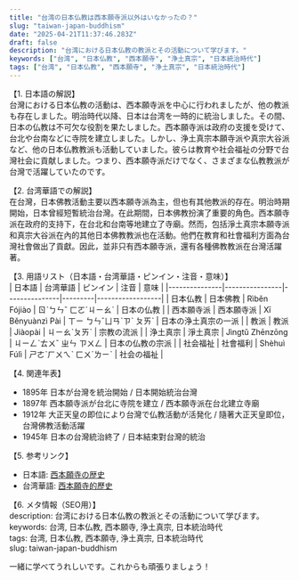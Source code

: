 ```yaml
---
title: "台湾の日本仏教は西本願寺派以外はいなかったの？"
slug: "taiwan-japan-buddhism"
date: "2025-04-21T11:37:46.283Z"
draft: false
description: "台湾における日本仏教の教派とその活動について学びます。"
keywords: ["台湾", "日本仏教", "西本願寺", "浄土真宗", "日本統治時代"]
tags: ["台湾", "日本仏教", "西本願寺", "浄土真宗", "日本統治時代"]
---
```


【1. 日本語の解説】  
台灣における日本仏教の活動は、西本願寺派を中心に行われましたが、他の教派も存在しました。明治時代以降、日本は台湾を一時的に統治しました。その間、日本の仏教は不可欠な役割を果たしました。西本願寺派は政府の支援を受けて、台北や台南などに寺院を建立しました。しかし、浄土真宗本願寺派や真宗大谷派など、他の日本仏教教派も活動していました。彼らは教育や社会福祉の分野で台灣社会に貢献しました。つまり、西本願寺派だけでなく、さまざまな仏教教派が台灣で活躍していたのです。

【2. 台湾華語での解説】  
在台灣，日本佛教活動主要以西本願寺派為主，但也有其他教派的存在。明治時期開始，日本曾經短暫統治台灣。在此期間，日本佛教扮演了重要的角色。西本願寺派在政府的支持下，在台北和台南等地建立了寺廟。然而，包括淨土真宗本願寺派和真宗大谷派在內的其他日本佛教教派也在活動。他們在教育和社會福利方面為台灣社會做出了貢獻。因此，並非只有西本願寺派，還有各種佛教教派在台灣活躍著。

【3. 用語リスト（日本語・台湾華語・ピンイン・注音・意味）】  
| 日本語        | 台湾華語        | ピンイン       | 注音     | 意味             |
|---------------|----------------|---------------|---------|------------------|
| 日本仏教      | 日本佛教        | Rìběn Fójiào  | ㄖˋㄅㄣˇ ㄈㄛˊㄐㄧㄠˋ | 日本の仏教       |
| 西本願寺派    | 西本願寺派      | Xī Běnyuànzì Pài | ㄒㄧ ㄅㄣˇㄩㄢˋㄗˋ ㄆㄞˋ | 日本の浄土真宗の一派 |
| 教派          | 教派            | Jiàopài      | ㄐㄧㄠˋㄆㄞˋ | 宗教の流派       |
| 浄土真宗      | 淨土真宗        | Jìngtǔ Zhēnzōng | ㄐㄧㄥˋㄊㄨˇ ㄓㄣ ㄗㄨㄥ | 日本の仏教の宗派  |
| 社会福祉      | 社會福利        | Shèhuì Fúlì  | ㄕㄜˋㄏㄨㄟˋ ㄈㄨˊㄌㄧˋ | 社会の福祉       |

【4. 関連年表】  
- 1895年 日本が台灣を統治開始 / 日本開始統治台灣   
- 1897年 西本願寺派が台北に寺院を建立 / 西本願寺派在台北建立寺廟   
- 1912年 大正天皇の即位により台灣で仏教活動が活発化 / 隨著大正天皇即位，台灣佛教活動活躍    
- 1945年 日本の台灣統治終了 / 日本結束對台灣的統治 

【5. 参考リンク】  
- 日本語: [西本願寺の歴史](https://www.bhaku.jp/history/)
- 台湾華語: [西本願寺的歷史](https://www.tbm.or.jp/)

【6. メタ情報（SEO用）】  
description: 台湾における日本仏教の教派とその活動について学びます。  
keywords: 台湾, 日本仏教, 西本願寺, 浄土真宗, 日本統治時代  
tags: 台湾, 日本仏教, 西本願寺, 浄土真宗, 日本統治時代  
slug: taiwan-japan-buddhism

一緒に学べてうれしいです。これからも頑張りましょう！